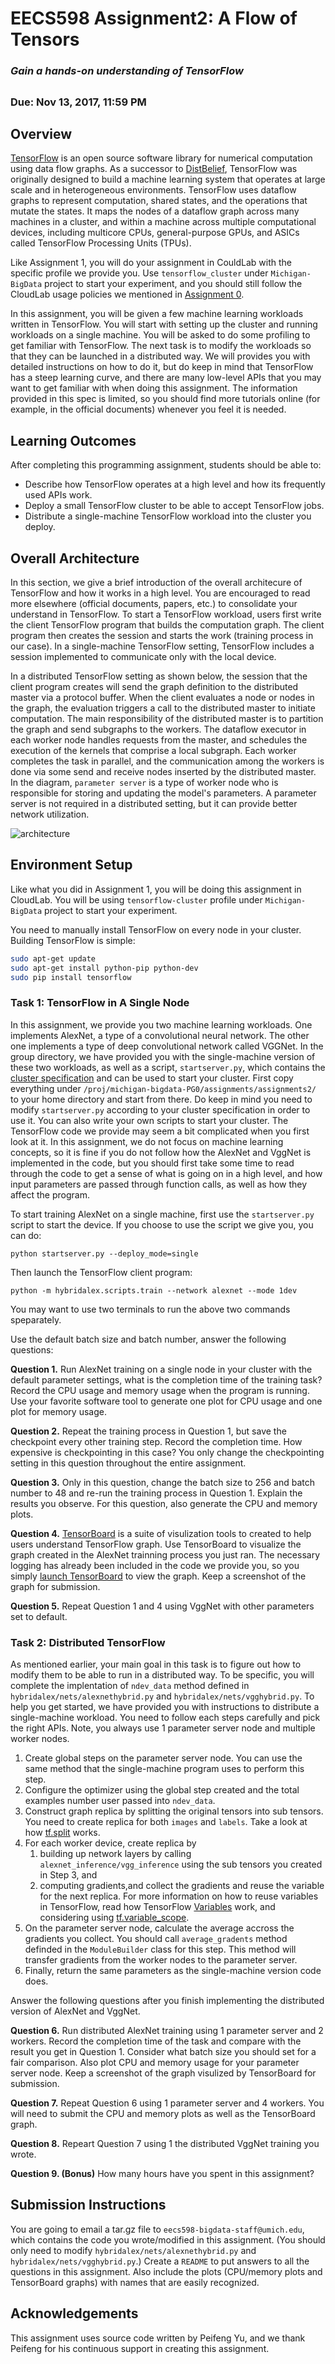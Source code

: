# EECS598 Assignment2: A Flow of Tensors

### *Gain a hands-on understanding of TensorFlow*
##

### Due: Nov 13, 2017, 11:59 PM

## Overview
[TensorFlow](https://www.tensorflow.org/) is an open source software library for numerical computation using data flow graphs. As a successor to [DistBelief](https://static.googleusercontent.com/media/research.google.com/en//archive/large_deep_networks_nips2012.pdf), TensorFlow was originally designed to build a machine learning system that operates at
large scale and in heterogeneous environments. TensorFlow
uses dataflow graphs to represent computation,
shared states, and the operations that mutate the states. It
maps the nodes of a dataflow graph across many machines
in a cluster, and within a machine across multiple computational
devices, including multicore CPUs, general-purpose
GPUs, and ASICs called TensorFlow Processing Units (TPUs). 

Like Assignment 1, you will do your assignment in CouldLab with the specific profile we provide you.
Use `tensorflow_cluster` under `Michigan-BigData` project to start your experiment,
and you should still follow the CloudLab usage policies we mentioned in [Assignment 0](/Assignments/Assignment0/README.md).

In this assignment, you will be given a few machine learning workloads written in TensorFlow. 
You will start with setting up the cluster and running workloads on a single machine. 
You will be asked to do some profiling to get familiar with TensorFlow. The next task is to modify the workloads so that they can be launched in a distributed way. 
We will provides you with detailed instructions on how to do it, but do keep in mind that TensorFlow has a steep learning curve, 
and there are many low-level APIs that you may want to get familiar with when doing this assignment. 
The information provided in this spec is limited, so you should find more tutorials online (for example, in the official documents) whenever you feel it is needed.

## Learning Outcomes
After completing this programming assignment, students should be able to:

* Describe how TensorFlow operates at a high level and how its frequently used APIs work.
* Deploy a small TensorFlow cluster to be able to accept TensorFlow jobs.
* Distribute a single-machine TensorFlow workload into the cluster you deploy.

## Overall Architecture

In this section, we give a brief introduction of the overall architecure of TensorFlow and how it works in a high level. You are encouraged to read more elsewhere (official documents, papers, etc.) to consolidate your understand in TensorFlow. To start a TensorFlow workload, users first write the client TensorFlow program that builds the computation graph. The client program then creates the session and starts the work (training process in our case). In a single-machine TensorFlow setting, TensorFlow includes a session implemented to communicate only with the local device.

In a distributed TensorFlow setting as shown below, the session that the client program creates will send the graph definition to the distributed master via a protocol buffer. 
When the client evaluates a node or nodes in the graph, the evaluation triggers a call to the distributed master to initiate computation.
The main responsibility of the distributed master is to partition the graph and send subgraphs to the workers. 
The dataflow executor in each worker node handles requests from the master, and schedules the execution of the kernels that comprise a local subgraph. Each worker completes the task in parallel, and the communication among the workers is done via some send and receive nodes inserted by the distributed master.
In the diagram, `parameter server` is a type of worker node who is responsible for storing and updating the model's parameters. 
A parameter server is not required in a distributed setting, but it can provide better network utilization.

![architecture](./cluster.png)

## Environment Setup
Like what you did in Assignment 1, you will be doing this assignment in CloudLab. You will be using `tensorflow-cluster` profile under `Michigan-BigData` project to start your experiment. 

You need to manually install TensorFlow on every node in your cluster. Building TensorFlow is simple:
```bash
sudo apt-get update
sudo apt-get install python-pip python-dev
sudo pip install tensorflow
```

### Task 1: TensorFlow in A Single Node
In this assignment, we provide you two machine learning workloads. 
One implements AlexNet, a type of a convolutional neural network. The other one implements a type of deep convolutional network called VGGNet. 
In the group directory, we have provided you with the single-machine version of these two workloads, as well as a script, `startserver.py`, 
which contains the [cluster specification](https://www.tensorflow.org/api_docs/python/tf/train/ClusterSpec) and can be used to start your cluster. 
First copy everything under `/proj/michigan-bigdata-PG0/assignments/assignments2/` to your home directory and start from there.
Do keep in mind you need to modify `startserver.py` according to your cluster specification in order to use it. You can also write your own scripts to start your cluster.
The TensorFlow code we provide may seem a bit complicated when you first look at it. 
In this assignment, we do not focus on machine learning concepts, so it is fine if you do not follow how the AlexNet and VggNet is implemented in the code, but you should first take some time to read through the code to get a sense of what is going on in a high level, and how input parameters are passed through function calls, as well as how they affect the program.

To start training AlexNet on a single machine, first use the `startserver.py` script to start the device. 
If you choose to use the script we give you, you can do:
```
python startserver.py --deploy_mode=single 
```
Then launch the TensorFlow client program:
```
python -m hybridalex.scripts.train --network alexnet --mode 1dev
```
You may want to use two terminals to run the above two commands speparately.

Use the default batch size and batch number, answer the following questions:

**Question 1.** Run AlexNet training on a single node in your cluster with the default parameter settings, what is the completion time of the training task?
Record the CPU usage and memory usage when the program is running. Use your favorite software tool to generate one plot for CPU usage and one plot for memory usage.

**Question 2.** Repeat the training process in Question 1, but save the checkpoint every other training step. Record the completion time.
How expensive is checkpointing in this case? You only change the checkpointing setting in this question throughout the entire assignment.

**Question 3.** Only in this question, change the batch size to 256 and batch number to 48 and re-run the training process in Question 1. Explain the results you observe.
For this question, also generate the CPU and memory plots.

**Question 4.** [TensorBoard](https://www.tensorflow.org/get_started/graph_viz) is a suite of visulization tools to created to help users understand TensorFlow graph. 
Use TensorBoard to visualize the graph created in the AlexNet trainning process you just ran.
The necessary logging has already been included in the code we provide you, so you simply [launch TensorBoard](https://www.tensorflow.org/get_started/summaries_and_tensorboard) to view the graph.
Keep a screenshot of the graph for submission.

**Question 5.** Repeat Question 1 and 4 using VggNet with other parameters set to default.

### Task 2: Distributed TensorFlow

As mentioned earlier, your main goal in this task is to figure out how to modify them to be able to run in a distributed way.
To be specific, you will complete the implentation of `ndev_data` method defined in `hybridalex/nets/alexnethybrid.py` and `hybridalex/nets/vgghybrid.py`. 
To help you get started, we have provided you with instructions to distribute a single-machine workload. You need to follow each steps carefully and pick the right APIs.
Note, you always use 1 parameter server node and multiple worker nodes.

1. Create global steps on the parameter server node. You can use the same method that the single-machine program uses to perform this step.
2. Configure the optimizer using the global step created and the total examples number user passed into `ndev_data`.
3. Construct graph replica by splitting the original tensors into sub tensors. 
You need to create replica for both `images` and `labels`. 
Take a look at how [tf.split](https://www.tensorflow.org/api_docs/python/tf/split) works.
4. For each worker device, create replica by 
	1. building up network layers by calling `alexnet_inference/vgg_inference` using the sub tensors you created in Step 3, and
	2. computing gradients,and collect the gradients and reuse the variable for the next replica. 
For more information on how to reuse variables in TensorFlow, read how TensorFlow [Variables](https://www.tensorflow.org/api_docs/python/tf/Variable) work, 
and considering using [tf.variable_scope](https://www.tensorflow.org/api_docs/python/tf/variable_scope).
5. On the parameter server node, calculate the average accross the gradients you collect. 
You should call `average_gradents` method definded in the `ModuleBuilder` class for this step.
This method will transfer gradients from the worker nodes to the parameter server.
6. Finally, return the same parameters as the single-machine version code does.

Answer the following questions after you finish implementing the distributed version of AlexNet and VggNet.

**Question 6.** Run distributed AlexNet training using 1 parameter server and 2 workers. 
Record the completion time of the task and compare with the result you get in Question 1. Consider what batch size you should set for a fair comparison.
Also plot CPU and memory usage for your parameter server node. Keep a screenshot of the graph visulized by TensorBoard for submission.

**Question 7.** Repeat Question 6 using 1 parameter server and 4 workers. You will need to submit the CPU and memory plots as well as the TensorBoard graph.

**Question 8.** Repeart Question 7 using 1 the distributed VggNet training you wrote.

**Question 9. (Bonus)** How many hours have you spent in this assignment?

## Submission Instructions
You are going to email a tar.gz file to `eecs598-bigdata-staff@umich.edu`, which contains the code you wrote/modified in this assignment. (You should only need to modify `hybridalex/nets/alexnethybrid.py` and `hybridalex/nets/vgghybrid.py`.)
Create a `README` to put answers to all the questions in this assignment.
Also include the plots (CPU/memory plots and TensorBoard graphs) with names that are easily recognized.

## Acknowledgements

This assignment uses source code written by Peifeng Yu, and we thank Peifeng for his continuous support in creating this assignment.
